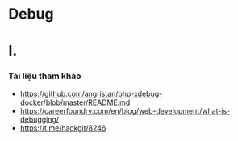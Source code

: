 # Debug
# I. 


### Tài liệu tham khảo
- https://github.com/angristan/php-xdebug-docker/blob/master/README.md
- https://careerfoundry.com/en/blog/web-development/what-is-debugging/
- https://t.me/hackgit/8246
